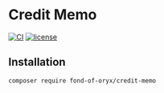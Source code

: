 # Credit Memo
[![CI](https://github.com/fond-of-oryx/credit-memo/actions/workflows/main.yml/badge.svg)](https://github.com/fond-of-oryx/credit-memo/actions/workflows/main.yml)
[![license](https://img.shields.io/github/license/fond-of-oryx/credit-memo.svg)](https://packagist.org/packages/fond-of-oryx/credit-memo)

## Installation

```
composer require fond-of-oryx/credit-memo
```
